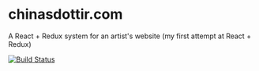 # chinasdottir.com
A React + Redux system for an artist's website (my first attempt at React + Redux)

[![Build Status](https://travis-ci.org/Stinni/chinasdottir.com.svg?branch=master)](https://travis-ci.org/Stinni/chinasdottir.com)